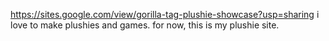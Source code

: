 https://sites.google.com/view/gorilla-tag-plushie-showcase?usp=sharing
i love to make plushies and games. for now, this is my plushie site.
